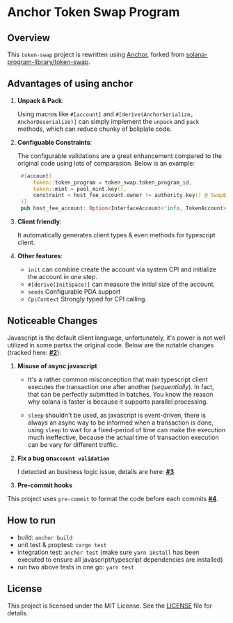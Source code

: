 # Anchor Token Swap Program

## Overview

This `token-swap` project is rewritten using [Anchor](https://www.anchor-lang.com/docs), forked from [solana-program-library/token-swap](https://github.com/solana-labs/solana-program-library/tree/master/token-swap). 

## Advantages of using anchor

1. **Unpack & Pack**: 

    Using macros like `#[account]` and `#[derive(AnchorSerialize, AnchorDeserialize)]` can simply implement the `unpack` and `pack` methods, which can reduce chunky of boliplate code.

2. **Configuable Constraints**: 

   The configurable validations are a great enhancement compared to the original code using lots of comparasion. Below is an example:  
   ```rust
    #[account(
        token::token_program = token_swap.token_program_id,
        token::mint = pool_mint.key(),
        constraint = host_fee_account.owner != authority.key() @ SwapError::InvalidOwner
    )]
    pub host_fee_account: Option<InterfaceAccount<'info, TokenAccount>>, 
   ```
3. **Client friendly**:

    It automatically generates client types & even methods for typescript client.
4. **Other features**:
   - `init` can combine create the account via system CPI and initialize the account in one step.
   - `#[derive(InitSpace)]` can measure the initial size of the account.
   - `seeds` Configurable PDA support
   - `CpiContext` Strongly typed for CPI calling.

## Noticeable Changes

  Javascript is the default client language, unfortunately, it's power is not well utilized in some partss the original code. Below are the notable changes (tracked here: [**#2**](https://github.com/yanCode/anchor-token-swap/issues/2)):
  1. **Misuse of async javascript**  
      - It's a rather common misconception that main typescript client executes the transaction one after another (*sequentially*). In fact, that can be perfectly submitted in batches. You know the reason why solana is faster is because it supports parallel processing. 

      - `sleep` shouldn't be used, as javascript is event-driven, there is always an async way to be informed when a transaction is done, using `sleep` to wait for a fixed-period of time can make the execution much ineffective, because the actual time of transaction execution can be vary for different traffic.

2. **Fix a bug on`account validation`** 

    I detected an business logic issue, details are here: [**#3**](https://github.com/yanCode/anchor-token-swap/issues/3)

3. **Pre-commit hooks** 

  This project uses `pre-commit` to format the code before each commits [**#4**](https://github.com/yanCode/anchor-token-swap/issues/4).

## How to run
- build: `anchor build`
- unit test & proptest: `cargo test`
- integration test: `anchor test` (make sure `yarn install` has been executed to ensure all javascript/typescript dependencies are installed)
- run two above tests in one go: `yarn test`

## License

This project is licensed under the MIT License. See the [LICENSE](LICENSE) file for details.

